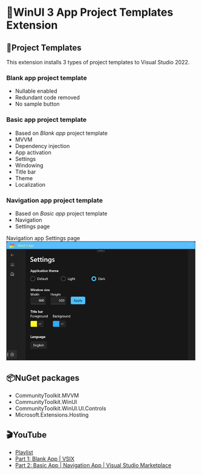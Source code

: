 # 📒WinUI 3 App Project Templates Extension

## 📝Project Templates

This extension installs 3 types of project templates to Visual Studio 2022.

### Blank app project template

- Nullable enabled
- Redundant code removed
- No sample button

### Basic app project template

- Based on _Blank app_ project template
- MVVM
- Dependency injection
- App activation
- Settings
- Windowing
- Title bar
- Theme
- Localization

### Navigation app project template

- Based on _Basic app_ project template
- Navigation
- Settings page

<figcaption>Navigation app Settings page</figcaption>
<img src="./WinUI3AppProjectTemplatesExtension/Assets/navigation-app-screenshot.png" width=500>

## 📦NuGet packages

- CommunityToolkit.MVVM
- CommunityToolkit.WinUI
- CommunityToolkit.WinUI.UI.Controls
- Microsoft.Extensions.Hosting

## 🎬YouTube
- [Playlist](https://www.youtube.com/playlist?list=PLWyJQIhN3vyOjJAdrURtKL7zDHFojN1sD)
- [Part 1: Blank App | VSIX](https://www.youtube.com/watch?v=Z7mA8wCXWWI&t=256s)
- [Part 2: Basic App | Navigation App | Visual Studio Marketplace](https://www.youtube.com/watch?v=nKguHB3LD9A)
